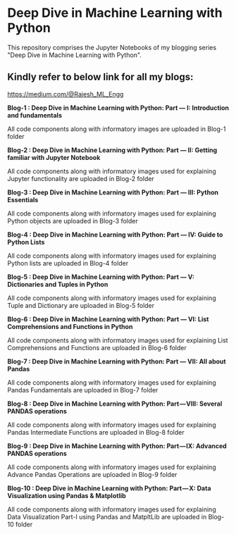 # Deep Dive in Machine Learning with Python
This repository comprises the Jupyter Notebooks of my blogging series "Deep Dive in Machine Learning with Python".

## Kindly refer to below link for all my blogs:
https://medium.com/@Rajesh_ML_Engg

**Blog-1 : Deep Dive in Machine Learning with Python: Part — I: Introduction and fundamentals**

All code components along with informatory images are uploaded in Blog-1 folder


**Blog-2 : Deep Dive in Machine Learning with Python: Part — II: Getting familiar with Jupyter Notebook**

All code components along with informatory images used for explaining Jupyter functionality are uploaded in Blog-2 folder


**Blog-3 : Deep Dive in Machine Learning with Python: Part — III: Python Essentials**

All code components along with informatory images used for explaining Python objects are uploaded in Blog-3 folder


**Blog-4 : Deep Dive in Machine Learning with Python: Part — IV: Guide to Python Lists**

All code components along with informatory images used for explaining Python lists are uploaded in Blog-4 folder


**Blog-5 : Deep Dive in Machine Learning with Python: Part — V: Dictionaries and Tuples in Python**

All code components along with informatory images used for explaining Tuple and Dictionary are uploaded in Blog-5 folder


**Blog-6 : Deep Dive in Machine Learning with Python: Part — VI: List Comprehensions and Functions in Python**

All code components along with informatory images used for explaining List Comprehensions and Functions are uploaded in Blog-6 folder


**Blog-7 : Deep Dive in Machine Learning with Python: Part — VII: All about Pandas**

All code components along with informatory images used for explaining Pandas Fundamentals are uploaded in Blog-7 folder


**Blog-8 : Deep Dive in Machine Learning with Python: Part — VIII: Several PANDAS operations**

All code components along with informatory images used for explaining Pandas Intermediate Functions are uploaded in Blog-8 folder


**Blog-9 : Deep Dive in Machine Learning with Python: Part — IX: Advanced PANDAS operations**

All code components along with informatory images used for explaining Advance Pandas Operations are uploaded in Blog-9 folder


**Blog-10 : Deep Dive in Machine Learning with Python: Part — X: Data Visualization using Pandas & Matplotlib**

All code components along with informatory images used for explaining Data Visualization Part-I using Pandas and MatpltLib are uploaded in Blog-10 folder
